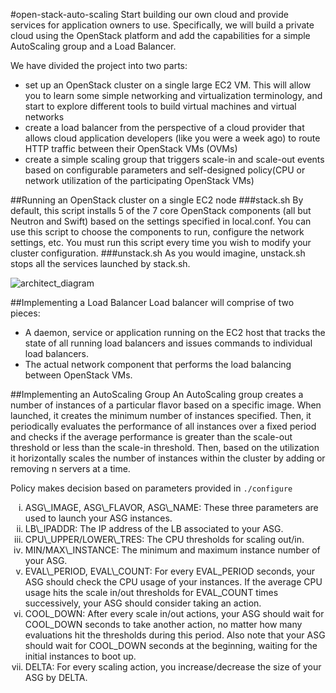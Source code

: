 #open-stack-auto-scaling
Start building our own cloud and provide services for application owners to use. Specifically, we will build a private cloud using the OpenStack platform and add the capabilities for a simple AutoScaling group and a Load Balancer. 

We have divided the project into two parts:

* set up an OpenStack cluster on a single large EC2 VM. This will allow you to learn some simple networking and virtualization terminology, and start to 
explore different tools to build virtual machines and virtual networks
* create a load balancer from the perspective of a cloud provider that allows cloud application developers (like you were a week ago) to route HTTP traffic between their OpenStack VMs (OVMs)
* create a simple scaling group that triggers scale-in and scale-out events based on configurable parameters and self-designed policy(CPU or network utilization of the participating OpenStack VMs)

##Running an OpenStack cluster on a single EC2 node
###stack.sh
By default, this script installs 5 of the 7 core OpenStack components (all but Neutron and Swift) based on the settings specified in local.conf. You can use this script to choose the components to run, configure the network settings, etc. You must run this script every time you wish to modify your cluster configuration.
###unstack.sh
As you would imagine, unstack.sh stops all the services launched by stack.sh.

![architect_diagram](https://s3.amazonaws.com/openstackasglbp1/sys_architect)

##Implementing a Load Balancer
Load balancer will comprise of two pieces:

* A daemon, service or application running on the EC2 host that tracks the state of all running load balancers and issues commands to individual load balancers.
* The actual network component that performs the load balancing between OpenStack VMs.

##Implementing an AutoScaling Group
An AutoScaling group creates a number of instances of a particular flavor based on a specific image. When launched, it creates the minimum number of instances specified. Then, it periodically evaluates the performance of all instances over a fixed period and checks if the average performance is greater than the scale-out threshold or less than the scale-in threshold. Then, based on the utilization it horizontally scales the number of instances within the cluster by adding or removing n servers at a time.

Policy makes decision based on parameters provided in `./configure`
<ol type="i">
    <li> 
    ASG\_IMAGE, ASG\_FLAVOR, ASG\_NAME:
    These three parameters are used to launch your ASG instances.
    </li>
    <li>
    LB\_IPADDR:
    The IP address of the LB associated to your ASG.
	</li>
	<li>
	CPU\_UPPER/LOWER\_TRES:
	The CPU thresholds for scaling out/in.
	</li>
	<li>
	MIN/MAX\_INSTANCE:
	The minimum and maximum instance number of your ASG.
	</li>
	<li>
	EVAL\_PERIOD, EVAL\_COUNT:
	For every EVAL_PERIOD seconds, your ASG should check the CPU usage of your 	instances. If the average CPU usage hits the scale in/out thresholds for 	EVAL_COUNT times successively, your ASG should consider taking an action.
	</li>
	<li>
	COOL_DOWN:
	After every scale in/out actions, your ASG should wait for COOL_DOWN seconds 	to take another action, no matter how many evaluations hit the thresholds 	during this period. Also note that your ASG should wait for COOL_DOWN 	seconds at the beginning, waiting for the initial instances to boot up.	</li>
	<li>
	DELTA:
	For every scaling action, you increase/decrease the size of your ASG by DELTA.
	</li>
</ol>



